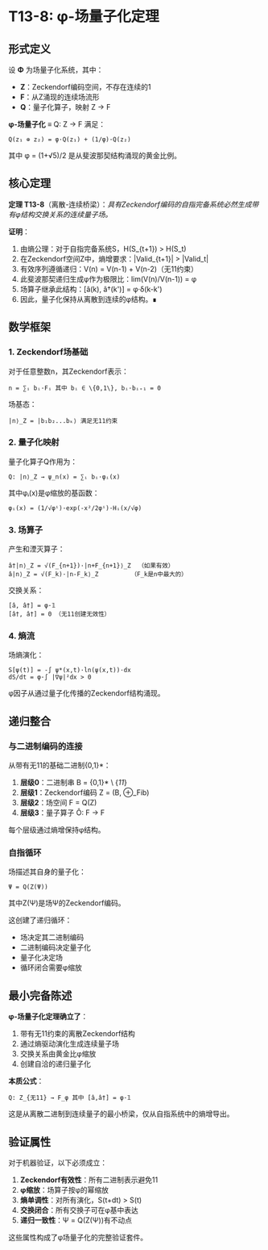 # T13-8: φ-场量子化定理

## 形式定义

设 **Φ** 为场量子化系统，其中：
- **Z**：Zeckendorf编码空间，不存在连续的1
- **F**：从Z涌现的连续场流形
- **Q**：量子化算子，映射 Z → F

**φ-场量子化** ≡ Q: Z → F 满足：
```
Q(z₁ ⊕ z₂) = φ·Q(z₁) + (1/φ)·Q(z₂)
```
其中 φ = (1+√5)/2 是从斐波那契结构涌现的黄金比例。

## 核心定理

**定理 T13-8**（离散-连续桥梁）：*具有Zeckendorf编码的自指完备系统必然生成带有φ结构交换关系的连续量子场。*

**证明**：
1. 由熵公理：对于自指完备系统S，H(S_\{t+1\}) > H(S_t)
2. 在Zeckendorf空间Z中，熵增要求：|Valid_\{t+1\}| > |Valid_t|
3. 有效序列遵循递归：V(n) = V(n-1) + V(n-2)（无11约束）
4. 此斐波那契递归生成φ作为极限比：lim(V(n)/V(n-1)) = φ
5. 场算子继承此结构：[â(k), â†(k')] = φ·δ(k-k')
6. 因此，量子化保持从离散到连续的φ结构。∎

## 数学框架

### 1. Zeckendorf场基础

对于任意整数n，其Zeckendorf表示：
```
n = ∑ᵢ bᵢ·Fᵢ 其中 bᵢ ∈ \{0,1\}, bᵢ·bᵢ₊₁ = 0
```

场基态：
```
|n⟩_Z = |b₁b₂...bₖ⟩ 满足无11约束
```

### 2. 量子化映射

量子化算子Q作用为：
```
Q: |n⟩_Z → ψ_n(x) = ∑ᵢ bᵢ·φᵢ(x)
```
其中φᵢ(x)是φ缩放的基函数：
```
φᵢ(x) = (1/√φⁱ)·exp(-x²/2φⁱ)·Hᵢ(x/√φ)
```

### 3. 场算子

产生和湮灭算子：
```
â†|n⟩_Z = √(F_{n+1})·|n+F_{n+1}⟩_Z  （如果有效）
â|n⟩_Z = √(F_k)·|n-F_k⟩_Z         （F_k是n中最大的）
```

交换关系：
```
[â, â†] = φ·𝟙
[â†, â†] = 0 （无11创建无效性）
```

### 4. 熵流

场熵演化：
```
S[ψ(t)] = -∫ ψ*(x,t)·ln(ψ(x,t))·dx
dS/dt = φ·∫ |∇ψ|²dx > 0
```

φ因子从通过量子化传播的Zeckendorf结构涌现。

## 递归整合

### 与二进制编码的连接

从带有无11的基础二进制\{0,1\}*：
1. **层级0**：二进制串 B = \{0,1\}* \ \{*11*\}
2. **层级1**：Zeckendorf编码 Z = (B, ⊕_Fib)
3. **层级2**：场空间 F = Q(Z)
4. **层级3**：量子算子 Ô: F → F

每个层级通过熵增保持φ结构。

### 自指循环

场描述其自身的量子化：
```
Ψ = Q(Z(Ψ))
```
其中Z(Ψ)是场Ψ的Zeckendorf编码。

这创建了递归循环：
- 场决定其二进制编码
- 二进制编码决定量子化
- 量子化决定场
- 循环闭合需要φ缩放

## 最小完备陈述

**φ-场量子化定理确立了**：
1. 带有无11约束的离散Zeckendorf结构
2. 通过熵驱动演化生成连续量子场
3. 交换关系由黄金比φ缩放
4. 创建自洽的递归量子化

**本质公式**：
```
Q: Z_{无11} → F_φ 其中 [â,â†] = φ·𝟙
```

这是从离散二进制到连续量子的最小桥梁，仅从自指系统中的熵增导出。

## 验证属性

对于机器验证，以下必须成立：
1. **Zeckendorf有效性**：所有二进制表示避免11
2. **φ缩放**：场算子按φ的幂缩放
3. **熵单调性**：对所有演化，S(t+dt) > S(t)
4. **交换闭合**：所有交换子可在φ基中表达
5. **递归一致性**：Ψ = Q(Z(Ψ))有不动点

这些属性构成了φ场量子化的完整验证套件。